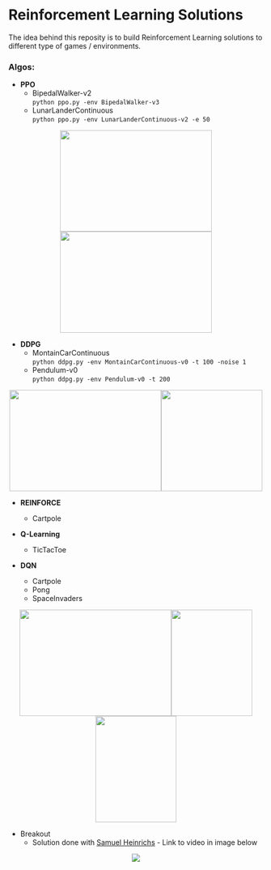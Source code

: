 # Reinforcement Learning Solutions
The idea behind this reposity is to build Reinforcement Learning solutions to different type of games / environments.

### Algos:
- **PPO**
  * BipedalWalker-v2\
`python ppo.py -env BipedalWalker-v3`
  * LunarLanderContinuous\
 `python ppo.py -env LunarLanderContinuous-v2 -e 50`


<p align="center"> 
<img src="https://user-images.githubusercontent.com/20289509/66244145-7ebd3200-e6dd-11e9-90f9-fe6a11d14c1c.gif" height="200" width="300"><img src="https://user-images.githubusercontent.com/20289509/65824822-72505980-e245-11e9-88bf-4e8e45fe9fec.gif" height="200" width="300">
</p>

- **DDPG**
  * MontainCarContinuous\
`python ddpg.py -env MontainCarContinuous-v0 -t 100 -noise 1` 
  * Pendulum-v0\
`python ddpg.py -env Pendulum-v0 -t 200`

<p align="center"> 
<img src="https://user-images.githubusercontent.com/20289509/66120970-7b795780-e5b2-11e9-8d3b-8057ea5290df.gif" height="200" width="300"><img src="https://user-images.githubusercontent.com/20289509/66009406-b08d8900-e490-11e9-8796-0259e2bb0bf3.gif" height="200" width="200">
</p>

- **REINFORCE**
  * Cartpole
  
- **Q-Learning**
  * TicTacToe
  
- **DQN**
  * Cartpole
  * Pong
  * SpaceInvaders
  
<p align="center"> 
<img src="https://user-images.githubusercontent.com/20289509/67440169-d52bdb00-f5ce-11e9-8f6c-3a40934a69e4.gif" height="210" width="300"><img src="https://user-images.githubusercontent.com/20289509/71787149-ffe4d780-2ff2-11ea-965d-daa054c53dfd.gif" height="210" width="160"><img src="https://user-images.githubusercontent.com/20289509/67724825-13563f80-f9bf-11e9-9bab-3b55587c14c3.gif" height="210" width="160">
</p>

* Breakout
    * Solution done with [Samuel Heinrichs](https://github.com/samuelhei) - Link to video in image below
    
<p align="center"> 
<a href="https://www.youtube.com/watch?v=HlGBxUUHEM8"><img src="https://camo.githubusercontent.com/9e6aceaee88b280ce74f7645f75d28a213f5529e/687474703a2f2f696d672e796f75747562652e636f6d2f76692f486c474278555548454d382f302e6a7067"></a>
</p>
